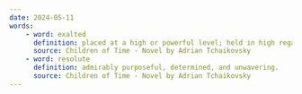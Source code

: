 ```yaml
---
date: 2024-05-11
words:
    - word: exalted
      definition: placed at a high or powerful level; held in high regard.
      source: Children of Time - Novel by Adrian Tchaikovsky
    - word: resolute
      definition: admirably purposeful, determined, and unwavering.
      source: Children of Time - Novel by Adrian Tchaikovsky
---
```

